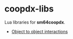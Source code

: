 # coopdx-libs

Lua libraries for **sm64coopdx**.

- [Object to object interactions](https://github.com/PeachyPeachSM64/coopdx-libs/tree/master/o2oint)
